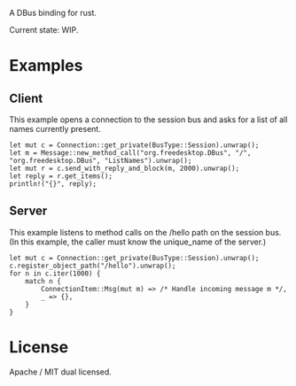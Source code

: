 A DBus binding for rust.

Current state: WIP.

Examples
========

Client
------

This example opens a connection to the session bus and asks for a list of all names currently present.

    let mut c = Connection::get_private(BusType::Session).unwrap();
    let m = Message::new_method_call("org.freedesktop.DBus", "/", "org.freedesktop.DBus", "ListNames").unwrap();
    let mut r = c.send_with_reply_and_block(m, 2000).unwrap();
    let reply = r.get_items();
    println!("{}", reply);

Server
------

This example listens to method calls on the /hello path on the session bus.
(In this example, the caller must know the unique_name of the server.)

    let mut c = Connection::get_private(BusType::Session).unwrap();
    c.register_object_path("/hello").unwrap();
    for n in c.iter(1000) {
        match n {
            ConnectionItem::Msg(mut m) => /* Handle incoming message m */,
            _ => {},
        }
    }

License
=======

Apache / MIT dual licensed.
